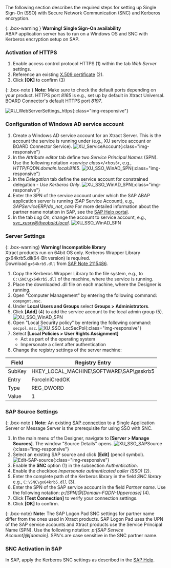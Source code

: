 The following section describes the required steps for setting up Single Sign-On (SSO) with Secure Network Communication (SNC) and Kerberos encryption.

{: .box-warning }
**Warning!  Single Sign-On availability** <br> 
ABAP application server has to run on a Windows OS and SNC with Kerberos encryption setup on SAP. <br>

### Activation of HTTPS 

1. Enable access control protocol HTTPS (1) within the tab *Web Server* settings.
2. Reference an existing [X.509 certificate](../../security/install-x.509-Certificate) (2).<br>
3. Click **[OK]** to confirm (3)<br>

{: .box-note }
**Note:** Make sure to check the default ports depending on your product. HTTPS port *8165* is e.g., set up by default in Xtract Universal. BOARD Connector's default HTTPS port *8197*.

![XU_WebServerSettings_https](/img/content/XU_Server_Settings_Webserver_HTTPS.png){:class="img-responsive"}

### Configuration of Windows AD service account

1. Create a Windows AD service account for an Xtract Server. This is the account the service is running under (e.g., XU service account or BOARD Connector Service).
![XU_ServiceAccount](/img/content/XU-server-service-account.png){:class="img-responsive"}
2. In the *Attribute editor* tab define two *Service Principal Names* (SPN). Use the following notation *&lt;service class&lt;/&lt;host&lt;*, e.g., *HTTP/FQDN.domain.local:8165*.
![XU_SSO_WinAD_SPN](/img/content/XU_SSO_WinAD_SPN.png){:class="img-responsive"}
3. In the *Delegation* tab define the service account for constrained delegation - *Use Kerberos Only*.
![XU_SSO_WinAD_SPN](/img/content/XU_SSO_WinAD_Delegation.png){:class="img-responsive"}
4. Enter the SPN of the service account under which the SAP ABAP application server is running (SAP Service Account), e.g., *SAPServiceERP/do_not_care*
For more detailed information about the partner name notation in SAP, see the [SAP Help portal](https://help.sap.com/viewer/e815bb97839a4d83be6c4fca48ee5777/7.5.9/en-US/440ebb40b9920d1be10000000a114a6b.html).
5. In the tab *Log On*, change the account to service account, e.g., *svc_xusrv@theobald.local*.
![XU_SSO_WinAD_SPN](/img/content/XU_Service_Account.png)

### Server Settings

{: .box-warning}
**Warning! Incompatible library**  <br>
Xtract products run on 64bit OS only. Kerberos Wrapper Library gx64krb5.dll(64-Bit version) is required. <br>
Download `gx64krb5.dll` from [SAP Note 2115486](https://launchpad.support.sap.com/#/notes/2115486).

1. Copy the Kerberos Wrapper Library to the file system, e.g., to `C:\SNC\gx64krb5.dll` of the machine, where the service is running.
2. Place the downloaded .dll file on each machine, where the Designer is running.
3. Open "Computer Management" by entering the following command: `compmgmt.msc`.
4. Under **Local Users and Groups** select **Groups > Administrators**.
5. Click **[Add]** (4) to add the service account to the local admin group (5).
![XU_SSO_WinAD_SPN](/img/content/admin_groups_xu_service_account.png)
6. Open "Local Security policy" by entering the following command: `secpol.msc`. 
![XU_SSO_LocSecPol](/img/content/XU_SSO_LocSecPol.png){:class="img-responsive"}
7. Select **[Local Policies > User Rights Assignment]**
    - Act as part of the operating system 
    - Impersonate a client after authentication
8. Change the registry settings of the server machine:

**Field** | **Registry Entry**
------------ | -------------
SubKey | HKEY_LOCAL_MACHINE\SOFTWARE\SAP\gsskrb5
Entry | ForceIniCredOK
Type | REG_DWORD
Value | 1

### SAP Source Settings

{: .box-note }
**Note:** An existing [SAP connection](../../advanced-techniques/sap-connection) to a Single Application Server or Message Server is the prerequisite for using SSO with SNC.

1. In the main menu of the Designer, navigate to **[Server > Manage Sources]**. The window "Source Details" opens.
![XU_SSO_SAPSource](/img/content/XU_SSO_SAP_Source.png){:class="img-responsive"}
2. Select an existing SAP source and click **[Edit]** (pencil symbol).
![Edit-SAP-source](/img/content/edit_sap_source.png){:class="img-responsive"}
3. Enable the **SNC** option (1) in the subsection *Authentication*.
4. Enable the checkbox *Impersonate authenticated caller (SSO)* (2).
5. Enter the complete path of the Kerberos library in the field *SNC library*
e.g., `C:\SNC\gx64krb5.dll` (3).
6. Enter the SPN of the SAP service account in the field *Partner name*. Use the following notation: *p:[SPN]@[Domain-FQDN-Uppercase]* (4). 
7. Click **[Test Connection]** to verify your connection settings.
8. Click **[OK]** to confirm.

{: .box-note}
**Note:** The SAP Logon Pad SNC settings for partner name differ from the ones used in Xtract products. SAP Logon Pad uses the UPN of the SAP service accounts and Xtract products use the Service Principal Name (SPN). Use the following notation: *p:[SAP Service Account]@[domain]*. SPN's are case sensitive in the SNC partner name.

### SNC Activation in SAP

In SAP, apply the Kerberos SNC settings as described in the [SAP Help](https://help.sap.com/viewer/e815bb97839a4d83be6c4fca48ee5777/7.5.9/EN-US/440ebf6c9b2b0d1ae10000000a114a6b.html).

